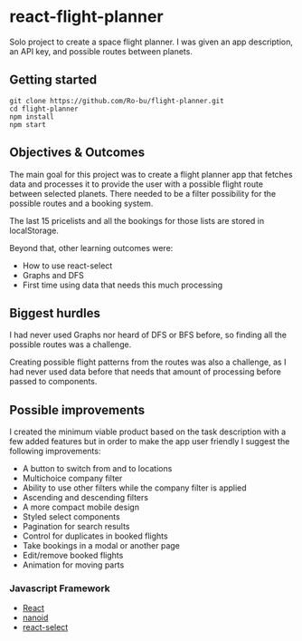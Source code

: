# react-flight-planner

Solo project to create a space flight planner. I was given an app description, an API key, and possible routes between planets.

## Getting started

```
git clone https://github.com/Ro-bu/flight-planner.git
cd flight-planner
npm install
npm start
```

## Objectives & Outcomes

The main goal for this project was to create a flight planner app that fetches data and processes it to provide the user with a possible flight route between selected planets. There needed to be a filter possibility for the possible routes and a booking system.

The last 15 pricelists and all the bookings for those lists are stored in localStorage.

Beyond that, other learning outcomes were:

- How to use react-select
- Graphs and DFS
- First time using data that needs this much processing

## Biggest hurdles

I had never used Graphs nor heard of DFS or BFS before, so finding all the possible routes was a challenge.

Creating possible flight patterns from the routes was also a challenge, as I had never used data before that needs that amount of processing before passed to components.

## Possible improvements

I created the minimum viable product based on the task description with a few added features but in order to make the app user friendly I suggest the following improvements:

- A button to switch from and to locations
- Multichoice company filter
- Ability to use other filters while the company filter is applied
- Ascending and descending filters
- A more compact mobile design
- Styled select components
- Pagination for search results
- Control for duplicates in booked flights
- Take bookings in a modal or another page
- Edit/remove booked flights
- Animation for moving parts

### Javascript Framework

- [React](https://github.com/facebook/create-react-app)
- [nanoid](https://www.npmjs.com/package/nanoid)
- [react-select](https://react-select.com/)